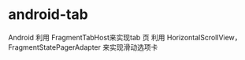 # android-tab

Android 
利用 FragmentTabHost来实现tab 页
利用 HorizontalScrollView，FragmentStatePagerAdapter 来实现滑动选项卡
